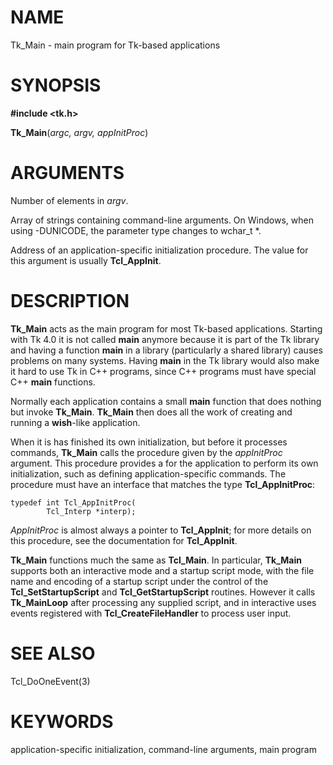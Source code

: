 # NAME

Tk_Main - main program for Tk-based applications

# SYNOPSIS

**#include \<tk.h\>**

**Tk_Main**(*argc, argv, appInitProc*)

# ARGUMENTS

Number of elements in *argv*.

Array of strings containing command-line arguments. On Windows, when
using -DUNICODE, the parameter type changes to wchar_t \*.

Address of an application-specific initialization procedure. The value
for this argument is usually **Tcl_AppInit**.

# DESCRIPTION

**Tk_Main** acts as the main program for most Tk-based applications.
Starting with Tk 4.0 it is not called **main** anymore because it is
part of the Tk library and having a function **main** in a library
(particularly a shared library) causes problems on many systems. Having
**main** in the Tk library would also make it hard to use Tk in C++
programs, since C++ programs must have special C++ **main** functions.

Normally each application contains a small **main** function that does
nothing but invoke **Tk_Main**. **Tk_Main** then does all the work of
creating and running a **wish**-like application.

When it is has finished its own initialization, but before it processes
commands, **Tk_Main** calls the procedure given by the *appInitProc*
argument. This procedure provides a for the application to perform its
own initialization, such as defining application-specific commands. The
procedure must have an interface that matches the type
**Tcl_AppInitProc**:

    typedef int Tcl_AppInitProc(
            Tcl_Interp *interp);

*AppInitProc* is almost always a pointer to **Tcl_AppInit**; for more
details on this procedure, see the documentation for **Tcl_AppInit**.

**Tk_Main** functions much the same as **Tcl_Main**. In particular,
**Tk_Main** supports both an interactive mode and a startup script mode,
with the file name and encoding of a startup script under the control of
the **Tcl_SetStartupScript** and **Tcl_GetStartupScript** routines.
However it calls **Tk_MainLoop** after processing any supplied script,
and in interactive uses events registered with **Tcl_CreateFileHandler**
to process user input.

# SEE ALSO

Tcl_DoOneEvent(3)

# KEYWORDS

application-specific initialization, command-line arguments, main
program
